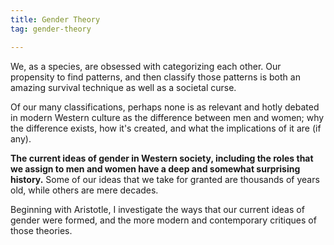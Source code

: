 ```yaml
---
title: Gender Theory
tag: gender-theory

---
```


We, as a species, are obsessed with categorizing each other. Our propensity to
find patterns, and then classify those patterns is both an amazing survival
technique as well as a societal curse. 

Of our many classifications, perhaps none is as relevant and hotly debated in
modern Western culture as the difference between men and women; why the
difference exists, how it's created, and what the implications of it are (if
any). 

**The current ideas of gender in Western society, including the roles that we
assign to men and women have a deep and somewhat surprising history.** Some of
our ideas that we take for granted are thousands of years old, while others 
are mere decades.

Beginning with Aristotle, I investigate the ways that our current ideas
of gender were formed, and the more modern and contemporary critiques of those
theories.

